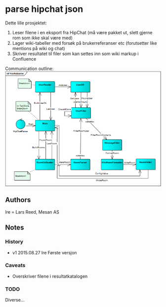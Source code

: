 # parse hipchat json #
Dette lille prosjektet:

1. Leser filene i en eksport fra HipChat (må være pakket ut, slett gjerne rom som ikke skal være med)
2. Lager wiki-tabeller med forsøk på brukerreferanser etc (forutsetter like mentions på wiki og chat)
3. Skriver resultatet til filer som kan settes inn som wiki markup i Confluence 

Communication outline:
<img src="hipchatparse.png" />

## Authors ##
lre = Lars Reed, Mesan AS

## Notes ##

### History ###
* v1 2015.08.27 lre Første versjon

### Caveats ###
* Overskriver filene i resultatkatalogen

### TODO ###
Diverse...

